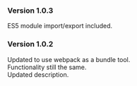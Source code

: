 ### Version 1.0.3

ES5 module import/export included.

### Version 1.0.2

Updated to use webpack as a bundle tool.  
Functionality still the same.  
Updated description.
